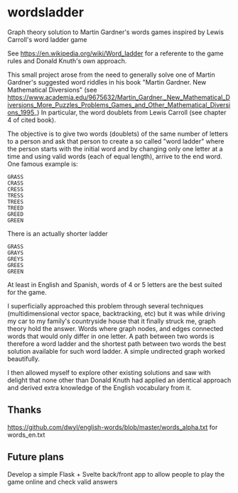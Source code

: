 # wordsladder
Graph theory solution to Martin Gardner's words games inspired by Lewis Carroll's word ladder game

See https://en.wikipedia.org/wiki/Word_ladder for a referente to the game rules and Donald Knuth's own approach.

This small project arose from the need to generally solve one of Martin Gardner's suggested word riddles in his book "Martin Gardner. New Mathematical Diversions" (see https://www.academia.edu/9675632/Martin_Gardner._New_Mathematical_Diversions_More_Puzzles_Problems_Games_and_Other_Mathematical_Diversions_1995_) In particular, the word doublets from Lewis Carroll (see chapter 4 of cited book).

The objective is to give two words (doublets) of the same number of letters to a person and ask that person to create a so called "word ladder" where the person starts with the initial word and by changing only one letter at a time and using valid words (each of equal length), arrive to the end word. One famous example is:

```
GRASS
CRASS
CRESS
TRESS
TREES
TREED
GREED
GREEN
```

There is an actually shorter ladder

```
GRASS
GRAYS
GREYS
GREES
GREEN
```

At least in English and Spanish, words of 4 or 5 letters are the best suited for the game.

I superficially approached this problem through several techniques (multidimensional vector space, backtracking, etc) but it was while driving my car to my family's countryside house that it finally struck me, graph theory hold the answer. Words where graph nodes, and edges connected words that would only differ in one letter. A path between two words is therefore a word ladder and the shortest path between two words the best solution available for such word ladder. A simple undirected graph worked beautifully.

I then allowed myself to explore other existing solutions and saw with delight that none other than Donald Knuth had applied an identical approach and derived extra knowledge of the English vocabulary from it.

## Thanks

https://github.com/dwyl/english-words/blob/master/words_alpha.txt for words_en.txt

## Future plans

Develop a simple Flask + Svelte back/front app to allow people to play the game online and check valid answers
